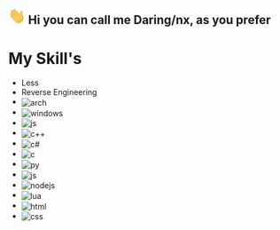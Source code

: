<h2><img src="https://raw.githubusercontent.com/ABSphreak/ABSphreak/master/gifs/Hi.gif" height="30px"> Hi you can call me Daring/nx, as you prefer</h2>



# My Skill's
  - Less
  - Reverse Engineering
  - <img align="center" alt="arch" src="https://img.shields.io/badge/Arch_Linux-1793D1?style=for-the-badge&logo=arch-linux&logoColor=white" />
  - <img align="center" alt="windows" src="https://img.shields.io/badge/Windows-0078D6?style=for-the-badge&logo=windows&logoColor=white" />
  - <img align="center" alt="js" src="https://img.shields.io/badge/Ubuntu-E95420?style=for-the-badge&logo=ubuntu&logoColor=white" />
  - <img align="center" alt="c++" src="https://img.shields.io/badge/C%2B%2B-00599C?style=for-the-badge&logo=c%2B%2B&logoColor=white" />
  - <img align="center" alt="c#" src="https://img.shields.io/badge/C%23-239120?style=for-the-badge&logo=c-sharp&logoColor=white" />
  - <img align="center" alt="c" src="https://img.shields.io/badge/C-00599C?style=for-the-badge&logo=c&logoColor=white" />
  - <img align="center" alt="py" src="https://img.shields.io/badge/Python-3776AB?style=for-the-badge&logo=python&logoColor=white" />
  - <img align="center" alt="js" src="https://img.shields.io/badge/JavaScript-323330?style=for-the-badge&logo=javascript&logoColor=F7DF1E" />
  - <img align="center" alt="nodejs" src="https://img.shields.io/badge/Node.js-43853D?style=for-the-badge&logo=node.js&logoColor=white" />
  - <img align="center" alt="lua" src="https://img.shields.io/badge/Lua-2C2D72?style=for-the-badge&logo=lua&logoColor=white" />
  - <img align="center" alt="html" src="https://img.shields.io/badge/HTML-239120?style=for-the-badge&logo=html5&logoColor=white" />
  - <img align="center" alt="css" src="https://img.shields.io/badge/CSS-239120?&style=for-the-badge&logo=css3&logoColor=white" />

  
## 
